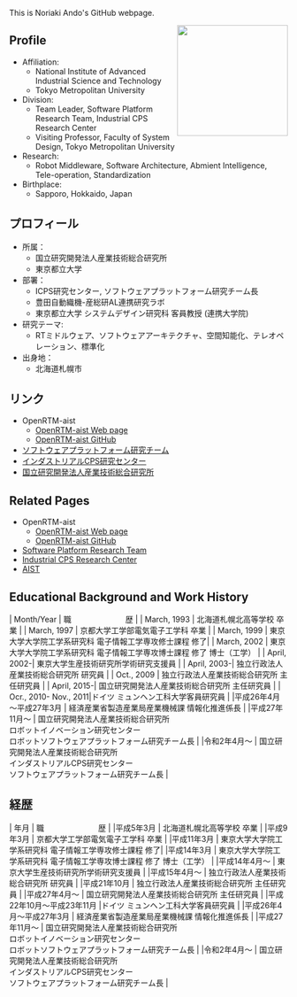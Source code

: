 This is Noriaki Ando's GitHub webpage.

<img src="https://user-images.githubusercontent.com/11814060/81364416-8ab01d00-9120-11ea-9433-18e6cb35500b.jpg" width="200" align="right">

## Profile
- Affiliation:
  - National Institute of Advanced Industrial Science and Technology
  - Tokyo Metropolitan University
- Division: 
  - Team Leader, Software Platform Research Team, Industrial CPS Research Center
  - Visiting Professor, Faculty of System Design, Tokyo Metropolitan University 
- Research: 
  - Robot Middleware, Software Architecture, Abmient Intelligence, Tele-operation, Standardization
- Birthplace:
  - Sapporo, Hokkaido, Japan

## プロフィール
- 所属：
  - 国立研究開発法人産業技術総合研究所
  - 東京都立大学
- 部署：
  - ICPS研究センター, ソフトウェアプラットフォーム研究チーム長
  - 豊田自動織機-産総研AL連携研究ラボ
  - 東京都立大学 システムデザイン研究科 客員教授 (連携大学院)
- 研究テーマ: 
  - RTミドルウェア、ソフトウェアアーキテクチャ、空間知能化、テレオペレーション、標準化
- 出身地：
  - 北海道札幌市

## リンク

- OpenRTM-aist
  - [OpenRTM-aist Web page](https://openrtm.org)
  - [OpenRTM-aist GitHub](https://github.com/OpenRTM)
- [ソフトウェアプラットフォーム研究チーム](https://unit.aist.go.jp/icps/icps-sp)
- [インダストリアルCPS研究センター](https://unit.aist.go.jp/icps/)
- [国立研究開発法人産業技術総合研究所](https://www.aist.go.jp/)

## Related Pages

- OpenRTM-aist
  - [OpenRTM-aist Web page](https://openrtm.org)
  - [OpenRTM-aist GitHub](https://github.com/OpenRTM)
- [Software Platform Research Team](https://unit.aist.go.jp/icps/icps-sp)
- [Industrial CPS Research Center](https://unit.aist.go.jp/icps/)
- [AIST](https://www.aist.go.jp/)

## Educational Background and Work History

| Month/Year	 | 職　　　　　　　歴 |
| March, 1993	| 北海道札幌北高等学校 卒業 |
| March, 1997	| 京都大学工学部電気電子工学科 卒業 |
| March, 1999	| 東京大学大学院工学系研究科 電子情報工学専攻修士課程 修了|
| March, 2002	| 東京大学大学院工学系研究科 電子情報工学専攻博士課程 修了 博士（工学） |
| April, 2002-| 東京大学生産技術研究所学術研究支援員 |
| April, 2003-| 独立行政法人産業技術総合研究所 研究員 |
| Oct., 2009	| 独立行政法人産業技術総合研究所 主任研究員 |
| April, 2015-| 国立研究開発法人産業技術総合研究所 主任研究員 |
| Ocr., 2010- Nov., 2011|ドイツ ミュンヘン工科大学客員研究員 |
|平成26年4月～平成27年3月 | 経済産業省製造産業局産業機械課 情報化推進係長 |
|平成27年11月～	| 国立研究開発法人産業技術総合研究所 <br/> ロボットイノベーション研究センター <br/> ロボットソフトウェアプラットフォーム研究チーム長 |
|令和2年4月～	| 国立研究開発法人産業技術総合研究所 <br/> インダストリアルCPS研究センター <br/> ソフトウェアプラットフォーム研究チーム長 |


## 経歴

| 年月	 | 職　　　　　　　歴 |
|平成5年3月	| 北海道札幌北高等学校 卒業 |
|平成9年3月	| 京都大学工学部電気電子工学科 卒業 |
|平成11年3月	| 東京大学大学院工学系研究科 電子情報工学専攻修士課程 修了|
|平成14年3月	| 東京大学大学院工学系研究科 電子情報工学専攻博士課程 修了 博士（工学） |
|平成14年4月～	| 東京大学生産技術研究所学術研究支援員 |
|平成15年4月～	| 独立行政法人産業技術総合研究所 研究員 |
|平成21年10月	| 独立行政法人産業技術総合研究所 主任研究員 |
|平成27年4月～ | 国立研究開発法人産業技術総合研究所 主任研究員 |
|平成22年10月～平成23年11月 |ドイツ ミュンヘン工科大学客員研究員 |
|平成26年4月～平成27年3月 | 経済産業省製造産業局産業機械課 情報化推進係長 |
|平成27年11月～	| 国立研究開発法人産業技術総合研究所 <br/> ロボットイノベーション研究センター <br/> ロボットソフトウェアプラットフォーム研究チーム長 |
|令和2年4月～	| 国立研究開発法人産業技術総合研究所 <br/> インダストリアルCPS研究センター <br/> ソフトウェアプラットフォーム研究チーム長 |

